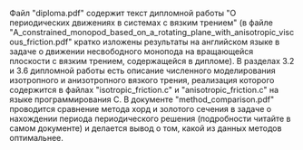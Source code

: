 Файл "diploma.pdf" содержит текст дипломной работы "О периодических движениях в системах с вязким трением" (в файле "A_constrained_monopod_based_on_a_rotating_plane_with_anisotropic_viscous_friction.pdf" кратко изложены результаты на английском языке в задаче о движении несвободного монопода на вращающейся плоскости с вязким трением, содержащейся в дипломе). В разделах 3.2 и 3.6 дипломной работы есть описание численного моделирования изотропного и анизотропного вязкого трения, реализация которого содержится в файлах "isotropic_friction.с" и "anisotropic_friction.с" на языке программирования C. В документе "method_comparison.pdf" проводится сравнение метода хорд и золотого сечения в задаче о нахождении периода периодического решения (подробности читайте в самом документе) и делается вывод о том, какой из данных методов оптимальнее.

